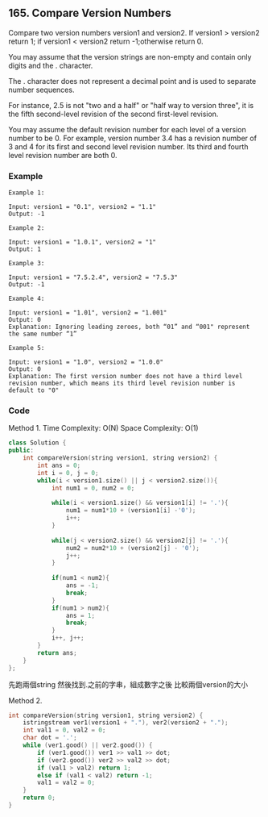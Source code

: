 ## 165. Compare Version Numbers

Compare two version numbers version1 and version2.
If version1 > version2 return 1; if version1 < version2 return -1;otherwise return 0.

You may assume that the version strings are non-empty and contain only digits and the . character.

The . character does not represent a decimal point and is used to separate number sequences.

For instance, 2.5 is not "two and a half" or "half way to version three", it is the fifth second-level revision of the second first-level revision.

You may assume the default revision number for each level of a version number to be 0. For example, version number 3.4 has a revision number of 3 and 4 for its first and second level revision number. Its third and fourth level revision number are both 0.



### Example
```
Example 1:

Input: version1 = "0.1", version2 = "1.1"
Output: -1

Example 2:

Input: version1 = "1.0.1", version2 = "1"
Output: 1

Example 3:

Input: version1 = "7.5.2.4", version2 = "7.5.3"
Output: -1

Example 4:

Input: version1 = "1.01", version2 = "1.001"
Output: 0
Explanation: Ignoring leading zeroes, both “01” and “001" represent the same number “1”

Example 5:

Input: version1 = "1.0", version2 = "1.0.0"
Output: 0
Explanation: The first version number does not have a third level revision number, which means its third level revision number is default to "0"
```

### Code

Method 1.
Time Complexity: O(N)
Space Complexity: O(1)

```c++
class Solution {
public:
    int compareVersion(string version1, string version2) {
        int ans = 0;
        int i = 0, j = 0;
        while(i < version1.size() || j < version2.size()){
            int num1 = 0, num2 = 0;
            
            while(i < version1.size() && version1[i] != '.'){
                num1 = num1*10 + (version1[i] -'0');
                i++;
            }
            
            while(j < version2.size() && version2[j] != '.'){
                num2 = num2*10 + (version2[j] - '0');
                j++;
            }
            
            if(num1 < num2){
                ans = -1;
                break;
            }
            if(num1 > num2){
                ans = 1;
                break;
            }
            i++, j++;
        }
        return ans;
    }
};
```
先跑兩個string 然後找到.之前的字串，組成數字之後 比較兩個version的大小



Method 2.
```c++
int compareVersion(string version1, string version2) {
    istringstream ver1(version1 + "."), ver2(version2 + ".");
    int val1 = 0, val2 = 0;
    char dot = '.';
    while (ver1.good() || ver2.good()) {
        if (ver1.good()) ver1 >> val1 >> dot;
        if (ver2.good()) ver2 >> val2 >> dot;
        if (val1 > val2) return 1;
        else if (val1 < val2) return -1;
        val1 = val2 = 0;
    }
    return 0;
}
```

